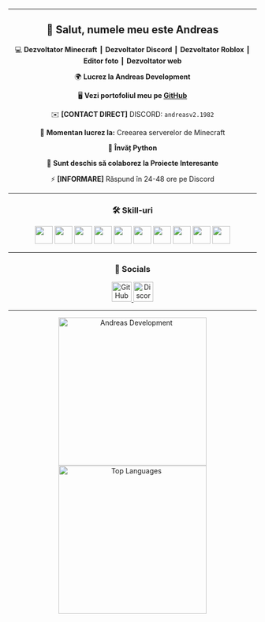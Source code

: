 <div align="center">

---

## 👋 Salut, numele meu este **Andreas**  

💻 **Dezvoltator Minecraft** ┃ **Dezvoltator Discord** ┃ **Dezvoltator Roblox** ┃ **Editor foto** ┃ **Dezvoltator web**  

🌍 **Lucrez la Andreas Development**  

🖥️ **Vezi portofoliul meu pe [GitHub](https://github.com/andreasv21982/dev)**  

✉️ **[CONTACT DIRECT]** DISCORD: `andreasv2.1982`  

🚀 **Momentan lucrez la:** Creearea serverelor de Minecraft  

🧠 **Învăț Python**  

🤝 **Sunt deschis să colaborez la Proiecte Interesante**  

⚡ **[INFORMARE]** Răspund în 24-48 ore pe Discord  

---

### 🛠️ Skill-uri
<p>
<a href="https://www.oracle.com/java/"><img src="https://raw.githubusercontent.com/danielcranney/readme-generator/main/public/icons/skills/java-colored.svg" width="36" height="36" /></a>
<a href="https://developer.mozilla.org/en-US/docs/Web/JavaScript"><img src="https://raw.githubusercontent.com/danielcranney/readme-generator/main/public/icons/skills/javascript-colored.svg" width="36" height="36" /></a>
<a href="https://lua.org/"><img src="https://raw.githubusercontent.com/danielcranney/readme-generator/main/public/icons/skills/lua-colored.svg" width="36" height="36" /></a>
<a href="https://www.python.org/"><img src="https://raw.githubusercontent.com/danielcranney/readme-generator/main/public/icons/skills/python-colored.svg" width="36" height="36" /></a>
<a href="https://code.visualstudio.com/"><img src="https://raw.githubusercontent.com/danielcranney/readme-generator/main/public/icons/skills/visualstudiocode-colored.svg" width="36" height="36" /></a>
<a href="https://developer.mozilla.org/en-US/docs/Glossary/HTML5"><img src="https://raw.githubusercontent.com/danielcranney/readme-generator/main/public/icons/skills/html5-colored.svg" width="36" height="36" /></a>
<a href="https://webpack.js.org/"><img src="https://raw.githubusercontent.com/danielcranney/readme-generator/main/public/icons/skills/webpack-colored.svg" width="36" height="36" /></a>
<a href="https://nodejs.org/en/"><img src="https://raw.githubusercontent.com/danielcranney/readme-generator/main/public/icons/skills/nodejs-colored.svg" width="36" height="36" /></a>
<a href="https://www.mysql.com/"><img src="https://raw.githubusercontent.com/danielcranney/readme-generator/main/public/icons/skills/mysql-colored.svg" width="36" height="36" /></a>
<a href="https://www.adobe.com/uk/products/photoshop.html"><img src="https://raw.githubusercontent.com/danielcranney/readme-generator/main/public/icons/skills/photoshop-colored-dark.svg" width="36" height="36" /></a>
</p>

---

### 🔗 Socials
<p align="center">
  <!-- GitHub -->
  <a href="https://www.github.com/andreasv21982/dev" target="_blank" rel="noreferrer">
    <picture>
      <source media="(prefers-color-scheme: dark)" srcset="https://raw.githubusercontent.com/danielcranney/readme-generator/main/public/icons/socials/github-dark.svg" />
      <source media="(prefers-color-scheme: light)" srcset="https://raw.githubusercontent.com/danielcranney/readme-generator/main/public/icons/socials/github.svg" />
      <img src="https://raw.githubusercontent.com/danielcranney/readme-generator/main/public/icons/socials/github.svg" width="40" height="40" alt="GitHub" title="GitHub" />
    </picture>
  </a>

  <!-- Discord -->
  <a href="https://discord.com/users/andreasv2.1982" target="_blank" rel="noreferrer">
    <img src="https://raw.githubusercontent.com/danielcranney/readme-generator/main/public/icons/socials/discord.svg" width="40" height="40" alt="Discord" title="Discord: andreasv2.1982" />
  </a>
</p>

---

<img src="[[f45ed5b7-f8aa-4cd0-9768-1d03e864b8d5.png](https://media.discordapp.net/attachments/1386072622248362015/1398326419075104839/image.png?ex=689963b5&is=68981235&hm=082a8fbacc432a2864200c5dec9e8297c3b115c6ca6c2e391574d165a583639e&=&format=webp&quality=lossless&width=926&height=885)](https://raw.githubusercontent.com/USERNAME/REPO/main/assets/andreas-dev.png
)" alt="Andreas Development" width="300"/>
<img src="96c99f22-488d-493d-a776-6d50b05bbe05.png" alt="Top Languages" width="300"/>

</div>
